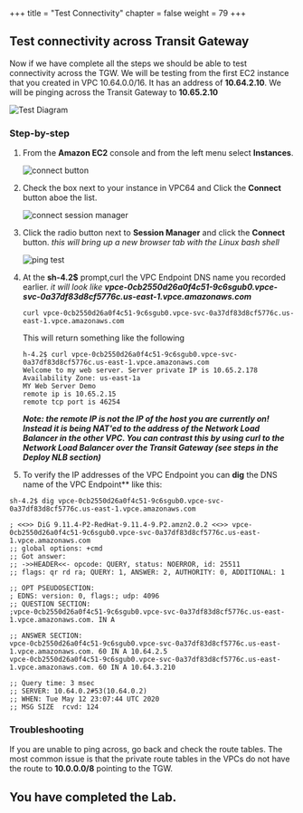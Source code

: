 +++
title = "Test Connectivity"
chapter = false
weight = 79
+++

## Test connectivity across Transit Gateway

Now if we have complete all the steps we should be able to test connectivity across the TGW. We will be testing from the first EC2 instance that you created in VPC 10.64.0.0/16. It has an address of **10.64.2.10**. We will be pinging across the Transit Gateway to **10.65.2.10**

![Test Diagram](/images/pl-diagram.png)

### Step-by-step

1. From the **Amazon EC2** console and from the left menu select **Instances**.

   ![connect button](/images/test-vpce-list.png)

1. Check the box next to your instance in VPC64 and Click the **Connect** button aboe the list.

   ![connect session manager](/images/testec2-connect.png)

1. Click the radio button next to **Session Manager** and click the **Connect** button. _this will bring up a new browser tab with the Linux bash shell_

   ![ping test](/images/tgw-test-ping.png)

1. At the **sh-4.2\$** prompt,curl the VPC Endpoint DNS name you recorded earlier. _it will look like **vpce-0cb2550d26a0f4c51-9c6sgub0.vpce-svc-0a37df83d8cf5776c.us-east-1.vpce.amazonaws.com**_

   ```
   curl vpce-0cb2550d26a0f4c51-9c6sgub0.vpce-svc-0a37df83d8cf5776c.us-east-1.vpce.amazonaws.com
   ```

   This will return something like the following

   ```
   h-4.2$ curl vpce-0cb2550d26a0f4c51-9c6sgub0.vpce-svc-0a37df83d8cf5776c.us-east-1.vpce.amazonaws.com
   Welcome to my web server. Server private IP is 10.65.2.178
   Availability Zone: us-east-1a
   MY Web Server Demo
   remote ip is 10.65.2.15
   remote tcp port is 46254
   ```

   **_Note: the remote IP is not the IP of the host you are currently on! Instead it is being NAT'ed to the address of the Network Load Balancer in the other VPC. You can contrast this by using curl to the Network Load Balancer over the Transit Gateway (see steps in the Deploy NLB section)_**

1. To verify the IP addresses of the VPC Endpoint you can **dig** the DNS name of the VPC Endpoint\*\* like this:

```
sh-4.2$ dig vpce-0cb2550d26a0f4c51-9c6sgub0.vpce-svc-0a37df83d8cf5776c.us-east-1.vpce.amazonaws.com

; <<>> DiG 9.11.4-P2-RedHat-9.11.4-9.P2.amzn2.0.2 <<>> vpce-0cb2550d26a0f4c51-9c6sgub0.vpce-svc-0a37df83d8cf5776c.us-east-1.vpce.amazonaws.com
;; global options: +cmd
;; Got answer:
;; ->>HEADER<<- opcode: QUERY, status: NOERROR, id: 25511
;; flags: qr rd ra; QUERY: 1, ANSWER: 2, AUTHORITY: 0, ADDITIONAL: 1

;; OPT PSEUDOSECTION:
; EDNS: version: 0, flags:; udp: 4096
;; QUESTION SECTION:
;vpce-0cb2550d26a0f4c51-9c6sgub0.vpce-svc-0a37df83d8cf5776c.us-east-1.vpce.amazonaws.com. IN A

;; ANSWER SECTION:
vpce-0cb2550d26a0f4c51-9c6sgub0.vpce-svc-0a37df83d8cf5776c.us-east-1.vpce.amazonaws.com. 60 IN A 10.64.2.5
vpce-0cb2550d26a0f4c51-9c6sgub0.vpce-svc-0a37df83d8cf5776c.us-east-1.vpce.amazonaws.com. 60 IN A 10.64.3.210

;; Query time: 3 msec
;; SERVER: 10.64.0.2#53(10.64.0.2)
;; WHEN: Tue May 12 23:07:44 UTC 2020
;; MSG SIZE  rcvd: 124
```

### Troubleshooting

If you are unable to ping across, go back and check the route tables. The most common issue is that the private route tables in the VPCs do not have the route to **10.0.0.0/8** pointing to the TGW.

## You have completed the Lab.
